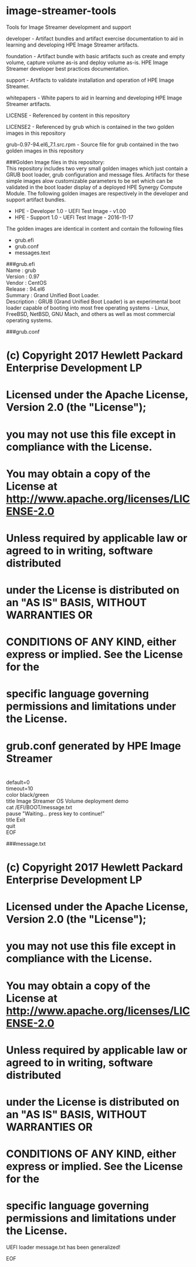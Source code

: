 # image-streamer-tools
Tools for Image Streamer development and support

developer - Artifact bundles and artifact exercise documentation to aid in learning and developing HPE Image Streamer artifacts.

foundation - Artifact bundle with basic artifacts such as create and empty volume, capture volume as-is and deploy volume as-is. HPE Image Streamer developer best practices documentation.

support - Artifacts to validate installation and operation of HPE Image Streamer. 

whitepapers - White papers to aid in learning and developing HPE Image Streamer artifacts.

LICENSE - Referenced by content in this repository

LICENSE2 - Referenced by grub which is contained in the two golden images in this repository

grub-0.97-94.el6_7.1.src.rpm - Source file for grub contained in the two golden images in this repository

###Golden Image files in this repository:  
This repository includes two very small golden images which just contain a GRUB boot loader, grub configuration and message files. Artifacts for these simple images alow customizable parameters to be set which can be validated in the boot loader display of a deployed HPE Synergy Compute Module.  The following golden images are respectively in the developer and support artifact bundles. 

* HPE - Developer 1.0 - UEFI Test Image - v1.00
* HPE - Support 1.0  - UEFI Test Image - 2016-11-17

The golden images are identical in content and contain the following files
* grub.efi
* grub.conf
* messages.text
 
###grub.efi  
Name : grub  
Version : 0.97  
Vendor : CentOS  
Release : 94.el6  
Summary : Grand Unified Boot Loader.  
Description : GRUB (Grand Unified Boot Loader) is an experimental boot loader capable of booting into most free operating systems - Linux, FreeBSD, NetBSD, GNU Mach, and others as well as most commercial operating systems.

###grub.conf  
 # (c) Copyright 2017 Hewlett Packard Enterprise Development LP  
 #  
 # Licensed under the Apache License, Version 2.0 (the "License");  
 # you may not use this file except in compliance with the License.  
 # You may obtain a copy of the License at http://www.apache.org/licenses/LICENSE-2.0  
 #  
 # Unless required by applicable law or agreed to in writing, software distributed  
 # under the License is distributed on an "AS IS" BASIS, WITHOUT WARRANTIES OR  
 # CONDITIONS OF ANY KIND, either express or implied. See the License for the  
 # specific language governing permissions and limitations under the License.  
 #  
 # grub.conf generated by HPE Image Streamer  
 #  
default=0  
timeout=10  
color black/green  
title Image Streamer OS Volume deployment demo  
    cat /EFI/BOOT/message.txt  
    pause "Waiting... press key to continue!"  
title Exit  
    quit  
EOF  
 
###message.txt  
 # (c) Copyright 2017 Hewlett Packard Enterprise Development LP  
 #
 # Licensed under the Apache License, Version 2.0 (the "License");  
 # you may not use this file except in compliance with the License.  
 # You may obtain a copy of the License at http://www.apache.org/licenses/LICENSE-2.0  
 #  
 # Unless required by applicable law or agreed to in writing, software distributed  
 # under the License is distributed on an "AS IS" BASIS, WITHOUT WARRANTIES OR  
 # CONDITIONS OF ANY KIND, either express or implied. See the License for the  
 # specific language governing permissions and limitations under the License.  
 
UEFI loader message.txt has been generalized!  
 
EOF  



